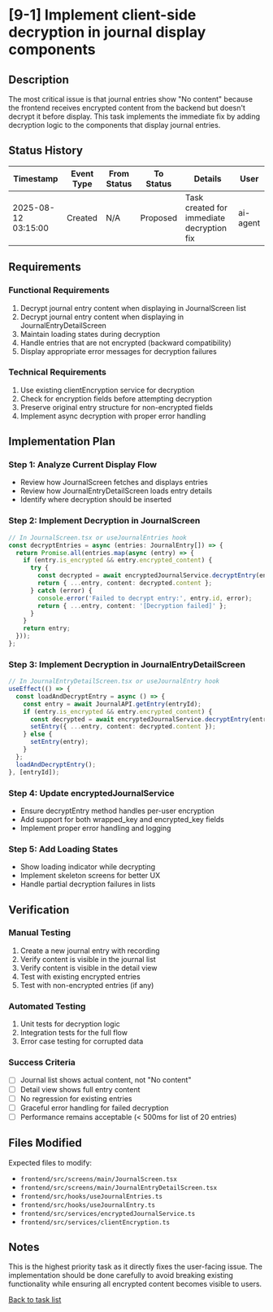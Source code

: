 # [9-1] Implement client-side decryption in journal display components

## Description

The most critical issue is that journal entries show "No content" because the frontend receives encrypted content from the backend but doesn't decrypt it before display. This task implements the immediate fix by adding decryption logic to the components that display journal entries.

## Status History

| Timestamp | Event Type | From Status | To Status | Details | User |
|-----------|------------|-------------|-----------|---------|------|
| 2025-08-12 03:15:00 | Created | N/A | Proposed | Task created for immediate decryption fix | ai-agent |

## Requirements

### Functional Requirements
1. Decrypt journal entry content when displaying in JournalScreen list
2. Decrypt journal entry content when displaying in JournalEntryDetailScreen
3. Maintain loading states during decryption
4. Handle entries that are not encrypted (backward compatibility)
5. Display appropriate error messages for decryption failures

### Technical Requirements
1. Use existing clientEncryption service for decryption
2. Check for encryption fields before attempting decryption
3. Preserve original entry structure for non-encrypted fields
4. Implement async decryption with proper error handling

## Implementation Plan

### Step 1: Analyze Current Display Flow
- Review how JournalScreen fetches and displays entries
- Review how JournalEntryDetailScreen loads entry details
- Identify where decryption should be inserted

### Step 2: Implement Decryption in JournalScreen
```typescript
// In JournalScreen.tsx or useJournalEntries hook
const decryptEntries = async (entries: JournalEntry[]) => {
  return Promise.all(entries.map(async (entry) => {
    if (entry.is_encrypted && entry.encrypted_content) {
      try {
        const decrypted = await encryptedJournalService.decryptEntry(entry);
        return { ...entry, content: decrypted.content };
      } catch (error) {
        console.error('Failed to decrypt entry:', entry.id, error);
        return { ...entry, content: '[Decryption failed]' };
      }
    }
    return entry;
  }));
};
```

### Step 3: Implement Decryption in JournalEntryDetailScreen
```typescript
// In JournalEntryDetailScreen.tsx or useJournalEntry hook
useEffect(() => {
  const loadAndDecryptEntry = async () => {
    const entry = await JournalAPI.getEntry(entryId);
    if (entry.is_encrypted && entry.encrypted_content) {
      const decrypted = await encryptedJournalService.decryptEntry(entry);
      setEntry({ ...entry, content: decrypted.content });
    } else {
      setEntry(entry);
    }
  };
  loadAndDecryptEntry();
}, [entryId]);
```

### Step 4: Update encryptedJournalService
- Ensure decryptEntry method handles per-user encryption
- Add support for both wrapped_key and encrypted_key fields
- Implement proper error handling and logging

### Step 5: Add Loading States
- Show loading indicator while decrypting
- Implement skeleton screens for better UX
- Handle partial decryption failures in lists

## Verification

### Manual Testing
1. Create a new journal entry with recording
2. Verify content is visible in the journal list
3. Verify content is visible in the detail view
4. Test with existing encrypted entries
5. Test with non-encrypted entries (if any)

### Automated Testing
1. Unit tests for decryption logic
2. Integration tests for the full flow
3. Error case testing for corrupted data

### Success Criteria
- [ ] Journal list shows actual content, not "No content"
- [ ] Detail view shows full entry content
- [ ] No regression for existing entries
- [ ] Graceful error handling for failed decryption
- [ ] Performance remains acceptable (< 500ms for list of 20 entries)

## Files Modified

Expected files to modify:
- `frontend/src/screens/main/JournalScreen.tsx`
- `frontend/src/screens/main/JournalEntryDetailScreen.tsx`
- `frontend/src/hooks/useJournalEntries.ts`
- `frontend/src/hooks/useJournalEntry.ts`
- `frontend/src/services/encryptedJournalService.ts`
- `frontend/src/services/clientEncryption.ts`

## Notes

This is the highest priority task as it directly fixes the user-facing issue. The implementation should be done carefully to avoid breaking existing functionality while ensuring all encrypted content becomes visible to users.

[Back to task list](./tasks.md)
